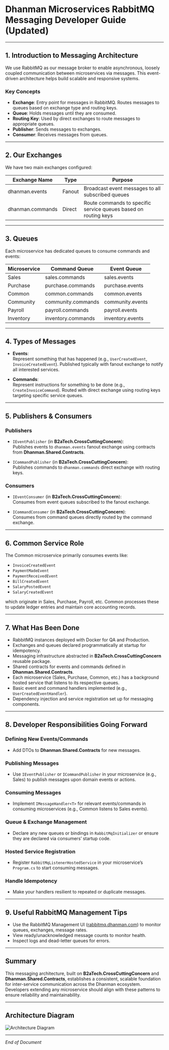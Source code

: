 # Dhanman Microservices RabbitMQ Messaging Developer Guide (Updated)

---

## 1. Introduction to Messaging Architecture

We use RabbitMQ as our message broker to enable asynchronous, loosely coupled communication between microservices via messages. This event-driven architecture helps build scalable and responsive systems.

### Key Concepts

- **Exchange**: Entry point for messages in RabbitMQ. Routes messages to queues based on exchange type and routing keys.
- **Queue**: Holds messages until they are consumed.
- **Routing Key**: Used by direct exchanges to route messages to appropriate queues.
- **Publisher**: Sends messages to exchanges.
- **Consumer**: Receives messages from queues.

---

## 2. Our Exchanges

We have two main exchanges configured:

| Exchange Name    | Type   | Purpose                                            |
|------------------|--------|---------------------------------------------------|
| dhanman.events   | Fanout | Broadcast event messages to all subscribed queues |
| dhanman.commands | Direct | Route commands to specific service queues based on routing keys |

---

## 3. Queues

Each microservice has dedicated queues to consume commands and events:

| Microservice | Command Queue       | Event Queue        |
|--------------|---------------------|--------------------|
| Sales        | sales.commands      | sales.events       |
| Purchase     | purchase.commands   | purchase.events    |
| Common       | common.commands     | common.events      |
| Community    | community.commands  | community.events   |
| Payroll      | payroll.commands    | payroll.events     |
| Inventory    | inventory.commands  | inventory.events   |

---

## 4. Types of Messages

- **Events**:  
  Represent something that has happened (e.g., `UserCreatedEvent`, `InvoiceCreatedEvent`). Published typically with fanout exchange to notify all interested services.

- **Commands**:  
  Represent instructions for something to be done (e.g., `CreateInvoiceCommand`). Routed with direct exchange using routing keys targeting specific service queues.

---

## 5. Publishers & Consumers

### Publishers

- `IEventPublisher` (in **B2aTech.CrossCuttingConcern**):  
  Publishes events to `dhanman.events` fanout exchange using contracts from **Dhanman.Shared.Contracts**.

- `ICommandPublisher` (in **B2aTech.CrossCuttingConcern**):  
  Publishes commands to `dhanman.commands` direct exchange with routing keys.

### Consumers

- `IEventConsumer` (in **B2aTech.CrossCuttingConcern**):  
  Consumes from event queues subscribed to the fanout exchange.

- `ICommandConsumer` (in **B2aTech.CrossCuttingConcern**):  
  Consumes from command queues directly routed by the command exchange.

---

## 6. Common Service Role

The Common microservice primarily consumes events like:

- `InvoiceCreatedEvent`  
- `PaymentMadeEvent`  
- `PaymentReceivedEvent`  
- `BillCreatedEvent`  
- `SalaryPostedEvent`  
- `SalaryCreatedEvent`  

which originate in Sales, Purchase, Payroll, etc. Common processes these to update ledger entries and maintain core accounting records.

---

## 7. What Has Been Done

- RabbitMQ instances deployed with Docker for QA and Production.
- Exchanges and queues declared programmatically at startup for idempotency.
- Messaging infrastructure abstracted in **B2aTech.CrossCuttingConcern** reusable package.
- Shared contracts for events and commands defined in **Dhanman.Shared.Contracts**.
- Each microservice (Sales, Purchase, Common, etc.) has a background hosted service that listens to its respective queues.
- Basic event and command handlers implemented (e.g., `UserCreatedEventHandler`).
- Dependency injection and service registration set up for messaging components.

---

## 8. Developer Responsibilities Going Forward

### Defining New Events/Commands
- Add DTOs to **Dhanman.Shared.Contracts** for new messages.

### Publishing Messages
- Use `IEventPublisher` or `ICommandPublisher` in your microservice (e.g., Sales) to publish messages upon domain events or actions.

### Consuming Messages
- Implement `IMessageHandler<T>` for relevant events/commands in consuming microservices (e.g., Common listens to Sales events).

### Queue & Exchange Management
- Declare any new queues or bindings in `RabbitMqInitializer` or ensure they are declared via consumers’ startup code.

### Hosted Service Registration
- Register `RabbitMqListenerHostedService` in your microservice’s `Program.cs` to start consuming messages.

### Handle Idempotency
- Make your handlers resilient to repeated or duplicate messages.

---

## 9. Useful RabbitMQ Management Tips

- Use the RabbitMQ Management UI ([rabbitmq.dhanman.com](https://rabbitmq.dhanman.com)) to monitor queues, exchanges, message rates.
- View ready/unacknowledged message counts to monitor health.
- Inspect logs and dead-letter queues for errors.

---

## Summary

This messaging architecture, built on **B2aTech.CrossCuttingConcern** and **Dhanman.Shared.Contracts**, establishes a consistent, scalable foundation for inter-service communication across the Dhanman ecosystem. Developers extending any microservice should align with these patterns to ensure reliability and maintainability.

---

## Architecture Diagram

![Architecture Diagram](https://i.imgur.com/Z4vOXXN.png)

---

*End of Document*

